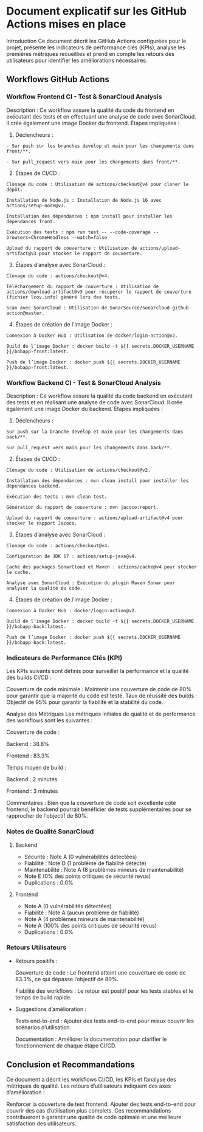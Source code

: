 # Document explicatif sur les GitHub Actions mises en place
Introduction
Ce document décrit les GitHub Actions configurées pour le projet, présente les indicateurs de performance clés (KPIs), analyse les premières métriques recueillies et prend en compte les retours des utilisateurs pour identifier les améliorations nécessaires.

## Workflows GitHub Actions
### Workflow Frontend CI - Test & SonarCloud Analysis
Description : Ce workflow assure la qualité du code du frontend en exécutant des tests et en effectuant une analyse de code avec SonarCloud.
Il crée également une image Docker du frontend.
Étapes impliquées :
  1. Déclencheurs :
  
    - Sur push sur les branches develop et main pour les changements dans front/**.
  
    - Sur pull_request vers main pour les changements dans front/**.
  2. Étapes de CI/CD :
     
    Clonage du code : Utilisation de actions/checkout@v4 pour cloner le dépôt.

    Installation de Node.js : Installation de Node.js 16 avec actions/setup-node@v3.
    
    Installation des dépendances : npm install pour installer les dépendances front.
    
    Exécution des tests : npm run test -- --code-coverage --browsers=ChromeHeadless --watch=false
    
    Upload du rapport de couverture : Utilisation de actions/upload-artifact@v3 pour stocker le rapport de couverture.

  3. Étapes d’analyse avec SonarCloud :
     
    Clonage du code : actions/checkout@v4.
    
    Téléchargement du rapport de couverture : Utilisation de actions/download-artifact@v3 pour récupérer le rapport de couverture (fichier lcov.info) généré lors des tests.
    
    Scan avec SonarCloud : Utilisation de SonarSource/sonarcloud-github-action@master.
    
  4. Étapes de création de l'image Docker :
     
    Connexion à Docker Hub : Utilisation de docker/login-action@v2.
    
    Build de l’image Docker : docker build -t ${{ secrets.DOCKER_USERNAME }}/bobapp-front:latest.
    
    Push de l’image Docker : docker push ${{ secrets.DOCKER_USERNAME }}/bobapp-front:latest.
    
### Workflow Backend CI - Test & SonarCloud Analysis

Description : Ce workflow assure la qualité du code backend en exécutant des tests et en réalisant une analyse de code avec SonarCloud. Il crée également une image Docker du backend.
Étapes impliquées :
  1. Déclencheurs :
     
    Sur push sur la branche develop et main pour les changements dans back/**.
    
    Sur pull_request vers main pour les changements dans back/**.
    
  2. Étapes de CI/CD :
     
    Clonage du code : Utilisation de actions/checkout@v2.
    
    Installation des dépendances : mvn clean install pour installer les dépendances backend.
    
    Exécution des tests : mvn clean test.
    
    Génération du rapport de couverture : mvn jacoco:report.
    
    Upload du rapport de couverture : actions/upload-artifact@v4 pour stocker le rapport Jacoco.

  3. Étapes d’analyse avec SonarCloud :
     
    Clonage du code : actions/checkout@v4.

    Configuration de JDK 17 : actions/setup-java@v4.
    
    Cache des packages SonarCloud et Maven : actions/cache@v4 pour stocker le cache.
    
    Analyse avec SonarCloud : Exécution du plugin Maven Sonar pour analyser la qualité du code.
    
  4. Étapes de création de l'image Docker :
     
    Connexion à Docker Hub : docker/login-action@v2.
    
    Build de l’image Docker : docker build -t ${{ secrets.DOCKER_USERNAME }}/bobapp-back:latest.
    
    Push de l’image Docker : docker push ${{ secrets.DOCKER_USERNAME }}/bobapp-back:latest.
    
### Indicateurs de Performance Clés (KPI)

Les KPIs suivants sont définis pour surveiller la performance et la qualité des builds CI/CD :

Couverture de code minimale : Maintenir une couverture de code de 80% pour garantir que la majorité du code est testé.
Taux de réussite des builds : Objectif de 95% pour garantir la fiabilité et la stabilité du code.

Analyse des Métriques
Les métriques initiales de qualité et de performance des workflows sont les suivantes :

Couverture de code :

Backend : 38.8%

Frontend : 83.3%

Temps moyen de build :

Backend : 2 minutes

Frontend : 3 minutes

Commentaires : Bien que la couverture de code soit excellente côté frontend, le backend pourrait bénéficier de tests supplémentaires pour se rapprocher de l'objectif de 80%.

### Notes de Qualité SonarCloud

1. Backend
   - Sécurité : Note A (0 vulnérabilités détectées)
   - Fiabilité : Note D (1 problème de fiabilité détecté)
   - Maintenabilité : Note A (8 problèmes mineurs de maintenabilité)
   - Note E (0% des points critiques de sécurité revus)
   - Duplications : 0.0%
   
2. Frontend
   - Note A (0 vulnérabilités détectées)
   - Fiabilité : Note A (aucun problème de fiabilité)
   - Note A (4 problèmes mineurs de maintenabilité)
   - Note A (100% des points critiques de sécurité revus)
   - Duplications : 0.0%
     
### Retours Utilisateurs

- Retours positifs :

    Couverture de code : Le frontend atteint une couverture de code de 83.3%, ce qui dépasse l’objectif de 80%.
  
    Fiabilité des workflows : Le retour est positif pour les tests stables et le temps de build rapide.
  
- Suggestions d’amélioration :
  
    Tests end-to-end : Ajouter des tests end-to-end pour mieux couvrir les scénarios d’utilisation.
  
    Documentation : Améliorer la documentation pour clarifier le fonctionnement de chaque étape CI/CD.
  
## Conclusion et Recommandations

Ce document a décrit les workflows CI/CD, les KPIs et l’analyse des métriques de qualité. Les retours d’utilisateurs indiquent des axes d’amélioration :

Renforcer la couverture de test frontend.
Ajouter des tests end-to-end pour couvrir des cas d’utilisation plus complets.
Ces recommandations contribueront à garantir une qualité de code optimale et une meilleure satisfaction des utilisateurs.
